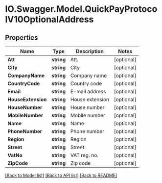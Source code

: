 # IO.Swagger.Model.QuickPayProtocolV10OptionalAddress
## Properties

Name | Type | Description | Notes
------------ | ------------- | ------------- | -------------
**Att** | **string** | Att. | [optional] 
**City** | **string** | City | [optional] 
**CompanyName** | **string** | Company name | [optional] 
**CountryCode** | **string** | Country code | [optional] 
**Email** | **string** | E-mail address | [optional] 
**HouseExtension** | **string** | House extension | [optional] 
**HouseNumber** | **string** | House number | [optional] 
**MobileNumber** | **string** | Mobile number | [optional] 
**Name** | **string** | Name | [optional] 
**PhoneNumber** | **string** | Phone number | [optional] 
**Region** | **string** | Region | [optional] 
**Street** | **string** | Street | [optional] 
**VatNo** | **string** | VAT reg. no. | [optional] 
**ZipCode** | **string** | Zip code | [optional] 

[[Back to Model list]](../README.md#documentation-for-models) [[Back to API list]](../README.md#documentation-for-api-endpoints) [[Back to README]](../README.md)

